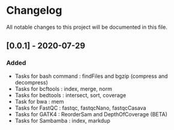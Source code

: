 # Changelog

All notable changes to this project will be documented in this file.

## [0.0.1] - 2020-07-29

### Added

- Tasks for bash command : findFiles and bgzip (compress and decompress)
- Tasks for bcftools : index, merge, norm
- Tasks for bedtools : intersect, sort, coverage
- Task for bwa : mem
- Tasks for FastQC : fastqc, fastqcNano, fastqcCasava
- Tasks for GATK4 : ReorderSam and DepthOfCoverage (BETA)
- Tasks for Sambamba : index, markdup

